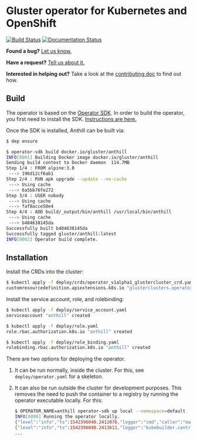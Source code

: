 # Gluster operator for Kubernetes and OpenShift

[![Build Status](https://travis-ci.org/gluster/anthill.svg?branch=master)](https://travis-ci.org/gluster/anthill)
[![Documentation Status](https://readthedocs.org/projects/gluster-anthill/badge/?version=latest)](http://gluster-anthill.readthedocs.io/)
<!-- Badges: TravisCI, CentOS CI, Coveralls, GoDoc, GoReport, ReadTheDocs -->

**Found a bug?** [Let us know.](https://github.com/gluster/operator/issues/new?template=bug_report.md)

**Have a request?** [Tell us about it.](https://github.com/gluster/operator/issues/new?template=feature_request.md)

**Interested in helping out?** Take a look at the [contributing
doc](CONTRIBUTING.md) to find out how.

## Build

The operator is based on the [Operator
SDK](https://github.com/operator-framework/operator-sdk). In order to build the
operator, you first need to install the SDK. [Instructions are
here.](https://github.com/operator-framework/operator-sdk#quick-start)

Once the SDK is installed, Anthill can be built via:

```bash
$ dep ensure

$ operator-sdk build docker.io/gluster/anthill
INFO[0001] Building Docker image docker.io/gluster/anthill
Sending build context to Docker daemon  114.7MB
Step 1/4 : FROM alpine:3.8
 ---> 196d12cf6ab1
Step 2/4 : RUN apk upgrade --update --no-cache
 ---> Using cache
 ---> 6a5bb76fe272
Step 3/4 : USER nobody
 ---> Using cache
 ---> faf8acce50e4
Step 4/4 : ADD build/_output/bin/anthill /usr/local/bin/anthill
 ---> Using cache
 ---> b404638145da
Successfully built b404638145da
Successfully tagged gluster/anthill:latest
INFO[0002] Operator build complete.
```

## Installation

Install the CRDs into the cluster:

```bash
$ kubectl apply -f deploy/crds/operator_v1alpha1_glustercluster_crd.yaml
customresourcedefinition.apiextensions.k8s.io "glusterclusters.operator.gluster.org" created
```

Install the service account, role, and rolebinding:

```bash
$ kubectl apply -f deploy/service_account.yaml
serviceaccount "anthill" created

$ kubectl apply -f deploy/role.yaml
role.rbac.authorization.k8s.io "anthill" created

$ kubectl apply -f deploy/role_binding.yaml
rolebinding.rbac.authorization.k8s.io "anthill" created
```

There are two options for deploying the operator.

1. It can be run normally, inside the cluster. For this, see
   `deploy/operator.yaml` for a skeleton.
1. It can also be run outside the cluster for development purposes. This
   removes the need to push the container to a registry by running the operator
   executable locally. For this:

   ```bash
   $ OPERATOR_NAME=anthill operator-sdk up local --namespace=default
   INFO[0000] Running the operator locally.
   {"level":"info","ts":1542396040.2412076,"logger":"cmd","caller":"manager/main.go:57","msg":"Registering Components."}
   {"level":"info","ts":1542396040.2413611,"logger":"kubebuilder.controller","caller":"controller/controller.go:120","msg":"Starting EventSource","Controller":"glustercluster-controller","Source":"kind source: /, Kind="}
   ...
   ```
